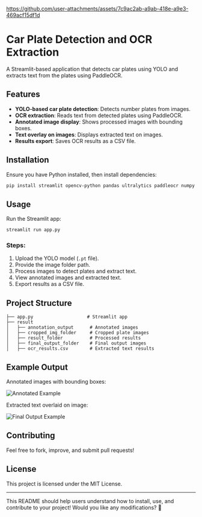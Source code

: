 

https://github.com/user-attachments/assets/7c9ac2ab-a9ab-418e-a9e3-469acf15df1d



# Car Plate Detection and OCR Extraction

A Streamlit-based application that detects car plates using YOLO and extracts text from the plates using PaddleOCR.

## Features
- **YOLO-based car plate detection**: Detects number plates from images.
- **OCR extraction**: Reads text from detected plates using PaddleOCR.
- **Annotated image display**: Shows processed images with bounding boxes.
- **Text overlay on images**: Displays extracted text on images.
- **Results export**: Saves OCR results as a CSV file.

## Installation
Ensure you have Python installed, then install dependencies:

```bash
pip install streamlit opencv-python pandas ultralytics paddleocr numpy
```

## Usage
Run the Streamlit app:

```bash
streamlit run app.py
```

### Steps:
1. Upload the YOLO model (`.pt` file).
2. Provide the image folder path.
3. Process images to detect plates and extract text.
4. View annotated images and extracted text.
5. Export results as a CSV file.

## Project Structure
```
├── app.py                    # Streamlit app
├── result
│   ├── annotation_output      # Annotated images
│   ├── cropped_img_folder     # Cropped plate images
│   ├── result_folder          # Processed results
│   ├── final_output_folder    # Final output images
│   ├── ocr_results.csv        # Extracted text results
```

## Example Output
Annotated images with bounding boxes:

![Annotated Example](example_annotated.jpg)

Extracted text overlaid on image:

![Final Output Example](example_final.jpg)

## Contributing
Feel free to fork, improve, and submit pull requests!

## License
This project is licensed under the MIT License.

---

This README should help users understand how to install, use, and contribute to your project! Would you like any modifications? 🚀
